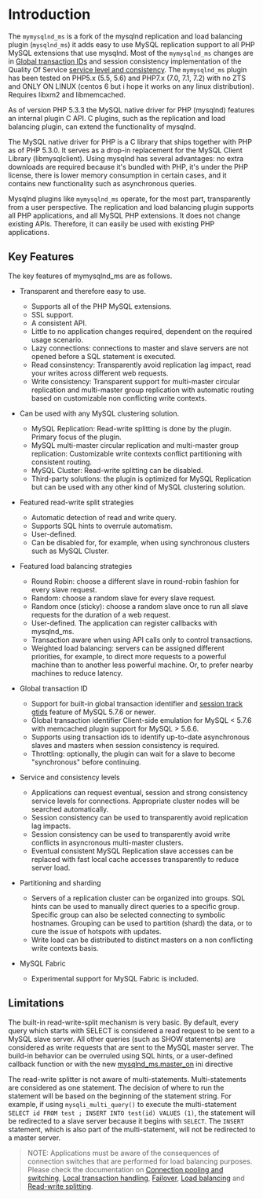 # Introduction
The `mymysqlnd_ms` is a fork of the mysqlnd replication and load balancing plugin (`mysqlnd_ms`) it adds easy to use MySQL replication support to all PHP MySQL extensions that use mysqlnd. Most of the `mymysqlnd_ms` changes are in [Global transaction IDs](REF:CONCEPTS) and session consistency implementation of the Quality Of Service [service level and consistency](REF:CONCEPTS). The `mymysqlnd_ms` plugin has been tested on PHP5.x (5.5, 5.6) and PHP7.x (7.0, 7.1, 7.2) with no ZTS and ONLY ON LINUX (centos 6 but i hope it works on any linux distribution). Requires libxm2 and libmemcached.

As of version PHP 5.3.3 the MySQL native driver for PHP (mysqlnd) features an internal plugin C API. C plugins, such as the replication and load balancing plugin, can extend the functionality of mysqlnd.

The MySQL native driver for PHP is a C library that ships together with PHP as of PHP 5.3.0. It serves as a drop-in replacement for the MySQL Client Library (libmysqlclient). Using mysqlnd has several advantages: no extra downloads are required because it's bundled with PHP, it's under the PHP license, there is lower memory consumption in certain cases, and it contains new functionality such as asynchronous queries.

Mysqlnd plugins like `mymysqlnd_ms` operate, for the most part, transparently from a user perspective. The replication and load balancing plugin supports all PHP applications, and all MySQL PHP extensions. It does not change existing APIs. Therefore, it can easily be used with existing PHP applications.

## Key Features
The key features of mymysqlnd\_ms are as follows.

* Transparent and therefore easy to use.
     * Supports all of the PHP MySQL extensions.
     * SSL support.
     * A consistent API.
     * Little to no application changes required, dependent on the required usage scenario.
     * Lazy connections: connections to master and slave servers are not opened before a SQL statement is executed.
     * Read consinstency: Transparently avoid replication lag impact, read your writes across different web requests.
     * Write consistency: Transparent support for multi-master circular replication and multi-master group replication with automatic routing based on customizable non conflicting write contexts.

* Can be used with any MySQL clustering solution.
     * MySQL Replication: Read-write splitting is done by the plugin. Primary focus of the plugin.
     * MySQL multi-master circular replication and multi-master group replication: Customizable write contexts conflict partitioning with consistent routing.  
     * MySQL Cluster: Read-write splitting can be disabled.
     * Third-party solutions: the plugin is optimized for MySQL Replication but can be used with any other kind of MySQL clustering solution.

* Featured read-write split strategies
     * Automatic detection of read and write query.
     * Supports SQL hints to overrule automatism.
     * User-defined.
     * Can be disabled for, for example, when using synchronous clusters such as MySQL Cluster.

* Featured load balancing strategies
     * Round Robin: choose a different slave in round-robin fashion for every slave request.
     * Random: choose a random slave for every slave request.
     * Random once (sticky): choose a random slave once to run all slave requests for the duration of a web request.
     * User-defined. The application can register callbacks with mysqlnd_ms.
     * Transaction aware when using API calls only to control transactions.
     * Weighted load balancing: servers can be assigned different priorities, for example, to direct more requests to a powerful machine than to another less powerful machine. Or, to prefer nearby machines to reduce latency.

* Global transaction ID
     * Support for built-in global transaction identifier and [session track gtids](https://dev.mysql.com/doc/refman/5.7/en/server-system-variables.html#sysvar_session_track_gtids) feature of MySQL 5.7.6 or newer.
     * Global transaction identifier Client-side emulation for MySQL < 5.7.6 with memcached plugin support for MySQL > 5.6.6.
     * Supports using transaction ids to identify up-to-date asynchronous slaves and masters when session consistency is required.
     * Throttling: optionally, the plugin can wait for a slave to become "synchronous" before continuing.

* Service and consistency levels
     * Applications can request eventual, session and strong consistency service levels for connections. Appropriate cluster nodes will be searched automatically.
     * Session consistency can be used to transparently avoid replication lag impacts. 
     * Session consistency can be used to transparently avoid write conflicts in asyncronous multi-master clusters.
     * Eventual consistent MySQL Replication slave accesses can be replaced with fast local cache accesses transparently to reduce server load.

* Partitioning and sharding
     * Servers of a replication cluster can be organized into groups. SQL hints can be used to manually direct queries to a specific group. Specific group can also be selected connecting to symbolic hostnames. Grouping can be used to partition (shard) the data, or to cure the issue of hotspots with updates.
     * Write load can be distributed to distinct masters on a non conflicting write contexts basis.

* MySQL Fabric
     * Experimental support for MySQL Fabric is included.

## Limitations
The built-in read-write-split mechanism is very basic. By default, every query which starts with SELECT is considered a read request to be sent to a MySQL slave server. All other queries (such as SHOW statements) are considered as write requests that are sent to the MySQL master server. The build-in behavior can be overruled using SQL hints, or a user-defined callback function or with the new [mysqlnd_ms.master_on](REFA:INSTALLING-CONFIGURING/RUNTIME-CONFIGURATION.md) ini directive

The read-write splitter is not aware of multi-statements. Multi-statements are considered as one statement. The decision of where to run the statement will be based on the beginning of the statement string. For example, if using `mysqli_multi_query()` to execute the multi-statement `SELECT id FROM test ; INSERT INTO test(id) VALUES (1)`, the statement will be redirected to a slave server because it begins with `SELECT`. The `INSERT` statement, which is also part of the multi-statement, will not be redirected to a master server.

> NOTE: Applications must be aware of the consequences of connection switches that are performed for load balancing purposes. Please check the documentation on [Connection pooling and switching](REF:CONCEPTS), [Local transaction handling](REF:CONCEPTS), [Failover](REF:CONCEPTS), [Load balancing](REF:CONCEPTS) and [Read-write splitting](REF:CONCEPTS).


